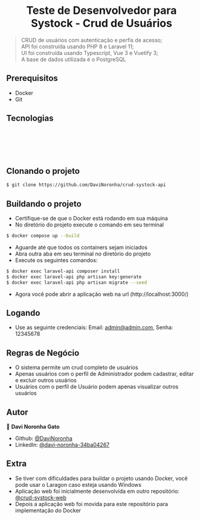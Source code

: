 <h1 align="center">Teste de Desenvolvedor para Systock - Crud de Usuários</h1>

> CRUD de usuários com autenticação e perfis de acesso;<br>
> API foi construída usando PHP 8 e Laravel 11;<br>
> UI foi construída usando Typescript, Vue 3 e Vuetify 3;<br>
> A base de dados utilizada é o PostgreSQL<br>

## Prerequisitos
- Docker
- Git

## Tecnologias 
<div style="display: inline_block">
    <img align="center" alt="" src="https://img.shields.io/badge/PHP-777BB4?style=for-the-badge&logo=php&logoColor=white" />
    <img align="center" alt="" src="https://img.shields.io/badge/JavaScript-F7DF1E?style=for-the-badge&logo=javascript&logoColor=black" />
    <img align="center" alt="" src="https://img.shields.io/badge/TypeScript-007ACC?style=for-the-badge&logo=typescript&logoColor=white" />
    <img align="center" alt="" src="https://img.shields.io/badge/HTML5-E34F26?style=for-the-badge&logo=html5&logoColor=white" />
    <img align="center" alt="" src="https://img.shields.io/badge/CSS-239120?&style=for-the-badge&logo=css3&logoColor=white" />
</div>
<br>
<div>
    <img align="center" alt="" src="https://img.shields.io/badge/Laravel-FF2D20?style=for-the-badge&logo=laravel&logoColor=white" />
    <img align="center" alt="" src="https://img.shields.io/badge/Vue.js-35495E?style=for-the-badge&logo=vue.js&logoColor=4FC08D" />
    <img align="center" alt="" src="https://img.shields.io/badge/Vuetify.js-afddff?style=for-the-badge&logo=vuetify&logoColor=2196F3" />
</div>
<br>
<div>
    <img align="center" alt="" src="https://img.shields.io/badge/PostgreSQL-316192?style=for-the-badge&logo=postgresql&logoColor=white" />
</div>

## Clonando o projeto
```sh
$ git clone https://github.com/DaviNoronha/crud-systock-api
```

## Buildando o projeto
- Certifique-se de que o Docker está rodando em sua máquina
- No diretório do projeto execute o comando em seu terminal
```sh
$ docker compose up --build 
```
- Aguarde até que todos os containers sejam iniciados
- Abra outra aba em seu terminal no diretório do projeto
- Execute os seguintes comandos:
```sh
$ docker exec laravel-api composer install
$ docker exec laravel-api php artisan key:generate
$ docker exec laravel-api php artisan migrate --seed
```
- Agora você pode abrir a aplicação web na url (http://localhost:3000/)

## Logando
- Use as seguinte credenciais: Email: admin@admin.com, Senha: 12345678

## Regras de Negócio
- O sistema permite um crud completo de usuários
- Apenas usuários com o perfil de Administrador podem cadastrar, editar e excluir outros usuários
- Usuários com o perfil de Usuário podem apenas visualizar outros usuários

## Autor
👤 **Davi Noronha Gato**

* Github: [@DaviNoronha](https://github.com/DaviNoronha)
* LinkedIn: [@davi-noronha-34ba04267](https://www.linkedin.com/in/davi-noronha-34ba04267/)

## Extra
- Se tiver com dificuldades para buildar o projeto usando Docker, você pode usar o Laragon caso esteja usando Windows
- Aplicação web foi inicialmente desenvolvida em outro repositório: [@crud-systock-web](https://github.com/DaviNoronha/crud-systock-web)
- Depois a aplicação web foi movida para este repositório para implementação do Docker